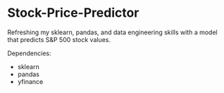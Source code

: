 # Stock-Price-Predictor

Refreshing my sklearn, pandas, and data engineering skills with a model that predicts S&P 500 stock values.

Dependencies:
- sklearn
- pandas
- yfinance
